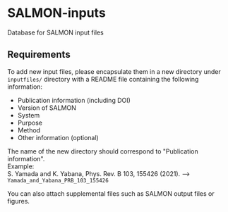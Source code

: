 # SALMON-inputs
Database for SALMON input files

## Requirements
To add new input files, please encapsulate them in a new directory under `inputfiles/` directory with a README file containing the following information:

- Publication information (including DOI)
- Version of SALMON
- System
- Purpose
- Method
- Other information (optional)

The name of the new directory should correspond to "Publication information".   
Example:   
 S. Yamada and K. Yabana, Phys. Rev. B 103, 155426 (2021). --> `Yamada_and_Yabana_PRB_103_155426`

You can also attach supplemental files such as SALMON output files or figures.
